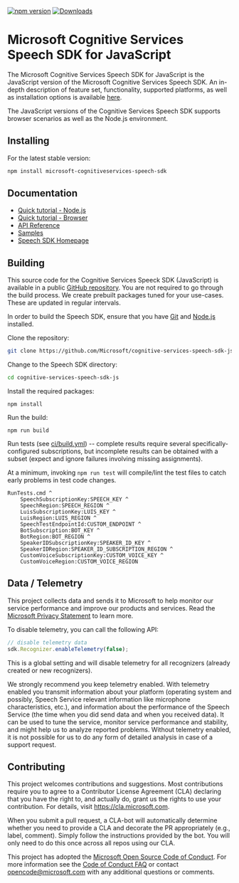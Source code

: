 [![npm version](https://badge.fury.io/js/microsoft-cognitiveservices-speech-sdk.svg)](https://badge.fury.io/js/microsoft-cognitiveservices-speech-sdk)
[![Downloads](https://img.shields.io/npm/dm/microsoft-cognitiveservices-speech-sdk.svg)](https://www.npmjs.com/package/microsoft-cognitiveservices-speech-sdk)

# Microsoft Cognitive Services Speech SDK for JavaScript

The Microsoft Cognitive Services Speech SDK for JavaScript is the JavaScript version of the Microsoft Cognitive Services Speech SDK. An in-depth description of feature set, functionality, supported platforms, as well as installation options is available [here](https://aka.ms/csspeech).

The JavaScript versions of the Cognitive Services Speech SDK supports browser scenarios as well as the Node.js environment.

## Installing

For the latest stable version:

```bash
npm install microsoft-cognitiveservices-speech-sdk
```

## Documentation

* [Quick tutorial - Node.js](https://docs.microsoft.com/azure/cognitive-services/speech-service/quickstart-js-node)
* [Quick tutorial - Browser](https://docs.microsoft.com/azure/cognitive-services/speech-service/quickstart-js-browser)
* [API Reference](https://aka.ms/csspeech/javascriptref)
* [Samples](https://aka.ms/csspeech/samples)
* [Speech SDK Homepage](https://aka.ms/csspeech)

## Building

This source code for the Cognitive Services Speeck SDK (JavaScript) is available in a public [GitHub repository](https://github.com/Microsoft/cognitive-services-speech-sdk-js). You are not required to go through the build process. We create prebuilt packages tuned for your use-cases. These are updated in regular intervals.

In order to build the Speech SDK, ensure that you have [Git](https://git-scm.com/downloads) and [Node.js](https://nodejs.org/) installed.

Clone the repository:

```bash
git clone https://github.com/Microsoft/cognitive-services-speech-sdk-js
```

Change to the Speech SDK directory:

```bash
cd cognitive-services-speech-sdk-js
```

Install the required packages:

```
npm install
```

Run the build:

```
npm run build
```

Run tests (see [ci/build.yml](ci/build.yml)) -- complete results require several specifically-configured subscriptions, but incomplete results can be obtained with a subset (expect and ignore failures involving missing assignments).

At a minimum, invoking `npm run test` will compile/lint the test files to catch early problems in test code changes.

    RunTests.cmd ^
        SpeechSubscriptionKey:SPEECH_KEY ^
        SpeechRegion:SPEECH_REGION ^
        LuisSubscriptionKey:LUIS_KEY ^
        LuisRegion:LUIS_REGION ^
        SpeechTestEndpointId:CUSTOM_ENDPOINT ^
        BotSubscription:BOT_KEY ^
        BotRegion:BOT_REGION ^
        SpeakerIDSubscriptionKey:SPEAKER_ID_KEY ^
        SpeakerIDRegion:SPEAKER_ID_SUBSCRIPTION_REGION ^
        CustomVoiceSubscriptionKey:CUSTOM_VOICE_KEY ^
        CustomVoiceRegion:CUSTOM_VOICE_REGION

## Data / Telemetry

This project collects data and sends it to Microsoft to help monitor our service performance and improve our products and services. Read the [Microsoft
Privacy Statement](https://aka.ms/csspeech/privacy) to learn more.

To disable telemetry, you can call the following API:

```javascript
// disable telemetry data
sdk.Recognizer.enableTelemetry(false);
```

This is a global setting and will disable telemetry for all recognizers (already created or new recognizers).

We strongly recommend you keep telemetry enabled. With telemetry enabled you transmit information about your platform (operating system and possibly, Speech Service relevant information like microphone characteristics, etc.), and information about the performance of the Speech Service (the time when you did send data and when you received data). It can be used to tune the service, monitor service performance and stability, and might help us to analyze reported problems. Without telemetry enabled, it is not possible for us to do any form of detailed analysis in case of a support request.

## Contributing

This project welcomes contributions and suggestions.  Most contributions require you to agree to a Contributor License Agreement (CLA) declaring that you have the right to, and actually do, grant us
the rights to use your contribution. For details, visit https://cla.microsoft.com.

When you submit a pull request, a CLA-bot will automatically determine whether you need to provide a CLA and decorate the PR appropriately (e.g., label, comment). Simply follow the instructions
provided by the bot. You will only need to do this once across all repos using our CLA.

This project has adopted the [Microsoft Open Source Code of Conduct](https://opensource.microsoft.com/codeofconduct/).
For more information see the [Code of Conduct FAQ](https://opensource.microsoft.com/codeofconduct/faq/) or
contact [opencode@microsoft.com](mailto:opencode@microsoft.com) with any additional questions or comments.
